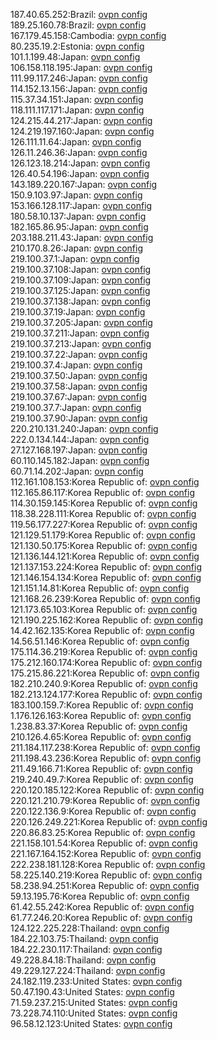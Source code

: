 187.40.65.252:Brazil: [ovpn config](vpn/187_40_65_252.ovpn)  
189.25.160.78:Brazil: [ovpn config](vpn/189_25_160_78.ovpn)  
167.179.45.158:Cambodia: [ovpn config](vpn/167_179_45_158.ovpn)  
80.235.19.2:Estonia: [ovpn config](vpn/80_235_19_2.ovpn)  
101.1.199.48:Japan: [ovpn config](vpn/101_1_199_48.ovpn)  
106.158.118.195:Japan: [ovpn config](vpn/106_158_118_195.ovpn)  
111.99.117.246:Japan: [ovpn config](vpn/111_99_117_246.ovpn)  
114.152.13.156:Japan: [ovpn config](vpn/114_152_13_156.ovpn)  
115.37.34.151:Japan: [ovpn config](vpn/115_37_34_151.ovpn)  
118.111.117.171:Japan: [ovpn config](vpn/118_111_117_171.ovpn)  
124.215.44.217:Japan: [ovpn config](vpn/124_215_44_217.ovpn)  
124.219.197.160:Japan: [ovpn config](vpn/124_219_197_160.ovpn)  
126.111.11.64:Japan: [ovpn config](vpn/126_111_11_64.ovpn)  
126.11.246.36:Japan: [ovpn config](vpn/126_11_246_36.ovpn)  
126.123.18.214:Japan: [ovpn config](vpn/126_123_18_214.ovpn)  
126.40.54.196:Japan: [ovpn config](vpn/126_40_54_196.ovpn)  
143.189.220.167:Japan: [ovpn config](vpn/143_189_220_167.ovpn)  
150.9.103.97:Japan: [ovpn config](vpn/150_9_103_97.ovpn)  
153.166.128.117:Japan: [ovpn config](vpn/153_166_128_117.ovpn)  
180.58.10.137:Japan: [ovpn config](vpn/180_58_10_137.ovpn)  
182.165.86.95:Japan: [ovpn config](vpn/182_165_86_95.ovpn)  
203.188.211.43:Japan: [ovpn config](vpn/203_188_211_43.ovpn)  
210.170.8.26:Japan: [ovpn config](vpn/210_170_8_26.ovpn)  
219.100.37.1:Japan: [ovpn config](vpn/219_100_37_1.ovpn)  
219.100.37.108:Japan: [ovpn config](vpn/219_100_37_108.ovpn)  
219.100.37.109:Japan: [ovpn config](vpn/219_100_37_109.ovpn)  
219.100.37.125:Japan: [ovpn config](vpn/219_100_37_125.ovpn)  
219.100.37.138:Japan: [ovpn config](vpn/219_100_37_138.ovpn)  
219.100.37.19:Japan: [ovpn config](vpn/219_100_37_19.ovpn)  
219.100.37.205:Japan: [ovpn config](vpn/219_100_37_205.ovpn)  
219.100.37.211:Japan: [ovpn config](vpn/219_100_37_211.ovpn)  
219.100.37.213:Japan: [ovpn config](vpn/219_100_37_213.ovpn)  
219.100.37.22:Japan: [ovpn config](vpn/219_100_37_22.ovpn)  
219.100.37.4:Japan: [ovpn config](vpn/219_100_37_4.ovpn)  
219.100.37.50:Japan: [ovpn config](vpn/219_100_37_50.ovpn)  
219.100.37.58:Japan: [ovpn config](vpn/219_100_37_58.ovpn)  
219.100.37.67:Japan: [ovpn config](vpn/219_100_37_67.ovpn)  
219.100.37.7:Japan: [ovpn config](vpn/219_100_37_7.ovpn)  
219.100.37.90:Japan: [ovpn config](vpn/219_100_37_90.ovpn)  
220.210.131.240:Japan: [ovpn config](vpn/220_210_131_240.ovpn)  
222.0.134.144:Japan: [ovpn config](vpn/222_0_134_144.ovpn)  
27.127.168.197:Japan: [ovpn config](vpn/27_127_168_197.ovpn)  
60.110.145.182:Japan: [ovpn config](vpn/60_110_145_182.ovpn)  
60.71.14.202:Japan: [ovpn config](vpn/60_71_14_202.ovpn)  
112.161.108.153:Korea Republic of: [ovpn config](vpn/112_161_108_153.ovpn)  
112.165.86.117:Korea Republic of: [ovpn config](vpn/112_165_86_117.ovpn)  
114.30.159.145:Korea Republic of: [ovpn config](vpn/114_30_159_145.ovpn)  
118.38.228.111:Korea Republic of: [ovpn config](vpn/118_38_228_111.ovpn)  
119.56.177.227:Korea Republic of: [ovpn config](vpn/119_56_177_227.ovpn)  
121.129.51.179:Korea Republic of: [ovpn config](vpn/121_129_51_179.ovpn)  
121.130.50.175:Korea Republic of: [ovpn config](vpn/121_130_50_175.ovpn)  
121.136.144.121:Korea Republic of: [ovpn config](vpn/121_136_144_121.ovpn)  
121.137.153.224:Korea Republic of: [ovpn config](vpn/121_137_153_224.ovpn)  
121.146.154.134:Korea Republic of: [ovpn config](vpn/121_146_154_134.ovpn)  
121.151.14.81:Korea Republic of: [ovpn config](vpn/121_151_14_81.ovpn)  
121.168.26.239:Korea Republic of: [ovpn config](vpn/121_168_26_239.ovpn)  
121.173.65.103:Korea Republic of: [ovpn config](vpn/121_173_65_103.ovpn)  
121.190.225.162:Korea Republic of: [ovpn config](vpn/121_190_225_162.ovpn)  
14.42.162.135:Korea Republic of: [ovpn config](vpn/14_42_162_135.ovpn)  
14.56.51.146:Korea Republic of: [ovpn config](vpn/14_56_51_146.ovpn)  
175.114.36.219:Korea Republic of: [ovpn config](vpn/175_114_36_219.ovpn)  
175.212.160.174:Korea Republic of: [ovpn config](vpn/175_212_160_174.ovpn)  
175.215.86.221:Korea Republic of: [ovpn config](vpn/175_215_86_221.ovpn)  
182.210.240.9:Korea Republic of: [ovpn config](vpn/182_210_240_9.ovpn)  
182.213.124.177:Korea Republic of: [ovpn config](vpn/182_213_124_177.ovpn)  
183.100.159.7:Korea Republic of: [ovpn config](vpn/183_100_159_7.ovpn)  
1.176.126.163:Korea Republic of: [ovpn config](vpn/1_176_126_163.ovpn)  
1.238.83.37:Korea Republic of: [ovpn config](vpn/1_238_83_37.ovpn)  
210.126.4.65:Korea Republic of: [ovpn config](vpn/210_126_4_65.ovpn)  
211.184.117.238:Korea Republic of: [ovpn config](vpn/211_184_117_238.ovpn)  
211.198.43.236:Korea Republic of: [ovpn config](vpn/211_198_43_236.ovpn)  
211.49.166.71:Korea Republic of: [ovpn config](vpn/211_49_166_71.ovpn)  
219.240.49.7:Korea Republic of: [ovpn config](vpn/219_240_49_7.ovpn)  
220.120.185.122:Korea Republic of: [ovpn config](vpn/220_120_185_122.ovpn)  
220.121.210.79:Korea Republic of: [ovpn config](vpn/220_121_210_79.ovpn)  
220.122.136.9:Korea Republic of: [ovpn config](vpn/220_122_136_9.ovpn)  
220.126.249.221:Korea Republic of: [ovpn config](vpn/220_126_249_221.ovpn)  
220.86.83.25:Korea Republic of: [ovpn config](vpn/220_86_83_25.ovpn)  
221.158.101.54:Korea Republic of: [ovpn config](vpn/221_158_101_54.ovpn)  
221.167.164.152:Korea Republic of: [ovpn config](vpn/221_167_164_152.ovpn)  
222.238.181.128:Korea Republic of: [ovpn config](vpn/222_238_181_128.ovpn)  
58.225.140.219:Korea Republic of: [ovpn config](vpn/58_225_140_219.ovpn)  
58.238.94.251:Korea Republic of: [ovpn config](vpn/58_238_94_251.ovpn)  
59.13.195.76:Korea Republic of: [ovpn config](vpn/59_13_195_76.ovpn)  
61.42.55.242:Korea Republic of: [ovpn config](vpn/61_42_55_242.ovpn)  
61.77.246.20:Korea Republic of: [ovpn config](vpn/61_77_246_20.ovpn)  
124.122.225.228:Thailand: [ovpn config](vpn/124_122_225_228.ovpn)  
184.22.103.75:Thailand: [ovpn config](vpn/184_22_103_75.ovpn)  
184.22.230.117:Thailand: [ovpn config](vpn/184_22_230_117.ovpn)  
49.228.84.18:Thailand: [ovpn config](vpn/49_228_84_18.ovpn)  
49.229.127.224:Thailand: [ovpn config](vpn/49_229_127_224.ovpn)  
24.182.119.233:United States: [ovpn config](vpn/24_182_119_233.ovpn)  
50.47.190.43:United States: [ovpn config](vpn/50_47_190_43.ovpn)  
71.59.237.215:United States: [ovpn config](vpn/71_59_237_215.ovpn)  
73.228.74.110:United States: [ovpn config](vpn/73_228_74_110.ovpn)  
96.58.12.123:United States: [ovpn config](vpn/96_58_12_123.ovpn)  
